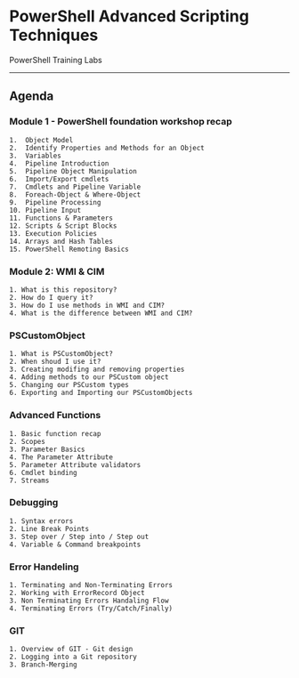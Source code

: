 ﻿# PowerShell Advanced Scripting Techniques

PowerShell Training Labs

---

## Agenda

### Module 1 - PowerShell foundation workshop recap 

    1.  Object Model
    2.  Identify Properties and Methods for an Object
    3.  Variables
    4.  Pipeline Introduction
    5.  Pipeline Object Manipulation
    6.  Import/Export cmdlets
    7.  Cmdlets and Pipeline Variable
    8.  Foreach-Object & Where-Object
    9.  Pipeline Processing
    10. Pipeline Input
    11. Functions & Parameters
    12. Scripts & Script Blocks
    13. Execution Policies
    14. Arrays and Hash Tables
    15. PowerShell Remoting Basics

### Module 2: WMI & CIM

    1. What is this repository?
    2. How do I query it?
    3. How do I use methods in WMI and CIM?
    4. What is the difference between WMI and CIM?

### PSCustomObject

    1. What is PSCustomObject?
    2. When shoud I use it?
    3. Creating modifing and removing properties
    4. Adding methods to our PSCustom object
    5. Changing our PSCustom types
    6. Exporting and Importing our PSCustomObjects

### Advanced Functions

    1. Basic function recap
    2. Scopes
    3. Parameter Basics
    4. The Parameter Attribute
    5. Parameter Attribute validators
    6. Cmdlet binding
    7. Streams

### Debugging

    1. Syntax errors
    2. Line Break Points
    3. Step over / Step into / Step out
    4. Variable & Command breakpoints

### Error Handeling

    1. Terminating and Non-Terminating Errors
    2. Working with ErrorRecord Object
    3. Non Terminating Errors Handaling Flow
    4. Terminating Errors (Try/Catch/Finally)

### GIT

    1. Overview of GIT - Git design
    2. Logging into a Git repository
    3. Branch-Merging


